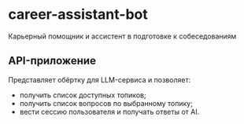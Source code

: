 # career-assistant-bot
Карьерный помощник и ассистент в подготовке к собеседованиям

## API-приложение
Представляет обёртку для LLM-сервиса и позволяет:
- получить список доступных топиков;
- получить список вопросов по выбранному топику;
- вести сессию пользователя и получать ответы от AI.
